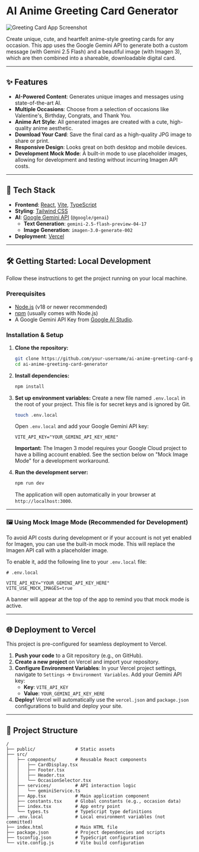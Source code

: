 # AI Anime Greeting Card Generator

![Greeting Card App Screenshot](https://placehold.co/800x450/E879F9/FFFFFF/png?text=AI+Anime+Greeting+Card+Generator&font=poppins)

Create unique, cute, and heartfelt anime-style greeting cards for any occasion. This app uses the Google Gemini API to generate both a custom message (with Gemini 2.5 Flash) and a beautiful image (with Imagen 3), which are then combined into a shareable, downloadable digital card.

---

## ✨ Features

- **AI-Powered Content**: Generates unique images and messages using state-of-the-art AI.
- **Multiple Occasions**: Choose from a selection of occasions like Valentine's, Birthday, Congrats, and Thank You.
- **Anime Art Style**: All generated images are created with a cute, high-quality anime aesthetic.
- **Download Your Card**: Save the final card as a high-quality JPG image to share or print.
- **Responsive Design**: Looks great on both desktop and mobile devices.
- **Development Mock Mode**: A built-in mode to use placeholder images, allowing for development and testing without incurring Imagen API costs.

---

## 🚀 Tech Stack

- **Frontend**: [React](https://reactjs.org/), [Vite](https://vitejs.dev/), [TypeScript](https://www.typescriptlang.org/)
- **Styling**: [Tailwind CSS](https://tailwindcss.com/)
- **AI**: [Google Gemini API](https://ai.google.dev/) (`@google/genai`)
  - **Text Generation**: `gemini-2.5-flash-preview-04-17`
  - **Image Generation**: `imagen-3.0-generate-002`
- **Deployment**: [Vercel](https://vercel.com/)

---

## 🛠️ Getting Started: Local Development

Follow these instructions to get the project running on your local machine.

### Prerequisites

- [Node.js](https://nodejs.org/) (v18 or newer recommended)
- [npm](https://www.npmjs.com/) (usually comes with Node.js)
- A Google Gemini API Key from [Google AI Studio](https://aistudio.google.com/app/apikey).

### Installation & Setup

1.  **Clone the repository:**

    ```bash
    git clone https://github.com/your-username/ai-anime-greeting-card-generator.git
    cd ai-anime-greeting-card-generator
    ```

2.  **Install dependencies:**

    ```bash
    npm install
    ```

3.  **Set up environment variables:**
    Create a new file named `.env.local` in the root of your project. This file is for secret keys and is ignored by Git.

    ```bash
    touch .env.local
    ```

    Open `.env.local` and add your Google Gemini API key:

    ```
    VITE_API_KEY="YOUR_GEMINI_API_KEY_HERE"
    ```

    **Important:** The Imagen 3 model requires your Google Cloud project to have a billing account enabled. See the section below on "Mock Image Mode" for a development workaround.

4.  **Run the development server:**
    ```bash
    npm run dev
    ```
    The application will open automatically in your browser at `http://localhost:3000`.

---

### 🖼️ Using Mock Image Mode (Recommended for Development)

To avoid API costs during development or if your account is not yet enabled for Imagen, you can use the built-in mock mode. This will replace the Imagen API call with a placeholder image.

To enable it, add the following line to your `.env.local` file:

```
# .env.local

VITE_API_KEY="YOUR_GEMINI_API_KEY_HERE"
VITE_USE_MOCK_IMAGES=true
```

A banner will appear at the top of the app to remind you that mock mode is active.

---

## 🌐 Deployment to Vercel

This project is pre-configured for seamless deployment to Vercel.

1.  **Push your code** to a Git repository (e.g., on GitHub).
2.  **Create a new project** on Vercel and import your repository.
3.  **Configure Environment Variables**: In your Vercel project settings, navigate to `Settings` -> `Environment Variables`. Add your Gemini API key:
    - **Key**: `VITE_API_KEY`
    - **Value**: `YOUR_GEMINI_API_KEY_HERE`
4.  **Deploy!** Vercel will automatically use the `vercel.json` and `package.json` configurations to build and deploy your site.

---

## 📂 Project Structure

```
/
├── public/               # Static assets
├── src/
│   ├── components/       # Reusable React components
│   │   ├── CardDisplay.tsx
│   │   ├── Footer.tsx
│   │   ├── Header.tsx
│   │   └── OccasionSelector.tsx
│   ├── services/         # API interaction logic
│   │   └── geminiService.ts
│   ├── App.tsx           # Main application component
│   ├── constants.tsx     # Global constants (e.g., occasion data)
│   ├── index.tsx         # App entry point
│   └── types.ts          # TypeScript type definitions
├── .env.local            # Local environment variables (not committed)
├── index.html            # Main HTML file
├── package.json          # Project dependencies and scripts
├── tsconfig.json         # TypeScript configuration
└── vite.config.js        # Vite build configuration
```
